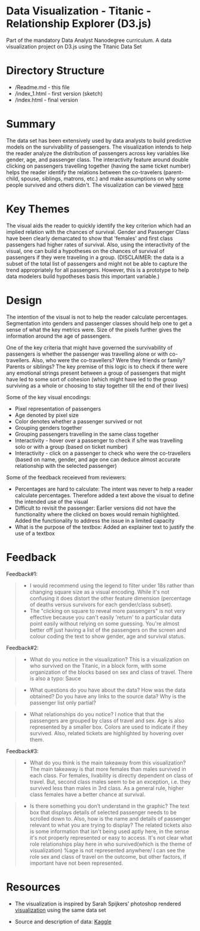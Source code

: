 # Data Visualization - Titanic - Relationship Explorer (D3.js)
Part of the mandatory Data Analyst Nanodegree curriculum. A data visualization project on D3.js using the Titanic Data Set

# Directory Structure
-  /Readme.md - this file
-  /index_1.html - first version (sketch)
-  /index.html - final version

# Summary

The data set has been extensively used by data analysts to build predictive models on the survivability of passengers. The visualization intends to help the reader analyze the distribution of passengers across key variables like gender, age, and passenger class. The interactivity feature around double clicking on passengers travelling together (having the same ticket number) helps the reader identify the relations between the co-travelers (parent-child, spouse, siblings, matrons, etc.) and make assumptions on why some people survived and others didn't. The visualization can be viewed [here](http://bl.ocks.org/aragorn87/raw/03e01fd46d488015ba072fda0476690b/)

# Key Themes

The visual aids the reader to quickly identify the key criterion which had an implied relation with the chances of survival. Gender and Passenger Class have been clearly demarcated to show that 'females' and first class passengers had higher rates of survival. Also, using the interactivity of the visual, one can build a hypotheses on the chances of survival of passengers if they were traveling in a group. (DISCLAIMER: the data is a subset of the total list of passengers and might not be able to capture the trend appropriately for all passengers. However, this is a prototype to help data modelers build hypotheses basis this important variable.)

# Design

The intention of the visual is not to help the reader calculate percentages. Segmentation into genders and passenger classes should help one to get a sense of what the key metrics were. Size of the pixels further gives the information around the age of passengers.

One of the key criteria that might have governed the survivability of passengers is whether the passenger was travelling alone or with co-travellers. Also, who were the co-travellers? Were they friends or family? Parents or siblings? The key premise of this logic is to check if there were any emotional strings present between a group of passengers that might have led to some sort of cohesion (which might have led to the group surviving as a whole or choosing to stay together till the end of their lives)

Some of the key visual encodings:
-  Pixel representation of passengers
-  Age denoted by pixel size
-  Color denotes whether a passenger survived or not
-  Grouping genders together
-  Grouping passengers travelling in the same class together
-  Interactivity - hover over a passenger to check if s/he was travelling solo or with a group (based on ticket number)
-  Interactivity - click on a passenger to check who were the co-travellers (based on name, gender, and age one can deduce almost accurate relationship with the selected passenger)

Some of the feedback receieved from reviewers:
-  Percentages are hard to calculate: The intent was never to help a reader calculate percentages. Therefore added a text above the visual to define the intended use of the visual
-  Difficult to revisit the passenger: Earlier versions did not have the functionality where the clicked on boxes would remain highlighted. Added the functionality to address the issue in a limited capacity
-  What is the purpose of the textbox: Added an explainer text to justify the use of a textbox

# Feedback

Feedback#1:
>  -  I would recommend using the legend to filter under 18s rather than changing square size as a visual encoding. While it's not confusing it does distort the other feature dimension (percentage of deaths versus survivors for each gender/class subset).
>  -  The "clicking on square to reveal more passengers" is not very effective because you can't easily 'return' to a particular data point easily without relying on some guessing. You're almost better off just having a list of the passengers on the screen and colour coding the text to show gender, age and survival status.

Feedback#2:
>  -  What do you notice in the visualization? 
>    This is a visualization on who survived on the Titanic, in a block form, with some organization of the blocks based on sex and class of travel. There is also a typo: Sauce

>  -  What questions do you have about the data? 
>    How was the data obtained? Do you have any links to the source data? Why is the passenger list only partial?

>  -  What relationships do you notice? 
>    I notice that that the passengers are grouped by class of travel and sex. Age is also represented by a smaller box. Colors are used to indicate if they survived. Also, related tickets are highlighted by hovering over them.

Feedback#3:
>  -  What do you think is the main takeaway from this visualization? 
>    The main takeaway is that more females than males survived in each class. For females, livability is directly dependent on class of travel. But, second class males seem to be an exception, i.e. they survived less than males in 3rd class. As a general rule, higher class females have a better chance at survival.

> -  Is there something you don’t understand in the graphic? 
>   The text box that displays details of selected passenger needs to be scrolled down to. Also, how is the name and details of passenger relevant to what you are trying to display? The related tickets also is some information that isn't being used aptly here, in the sense it's not properly represented or easy to access. It's not clear what role relationships play here in who survived(which is the theme of visualization) %age is not represented anywhere/ I can see the role  sex and class of travel on the outcome, but other factors, if important have not been represented.

# Resources
-  The visualization is inspired by Sarah Spijkers' photoshop rendered [visualization](http://sarahspijkers.com/DataVis.jpg) using the same data set

-  Source and description of data: [Kaggle](https://www.kaggle.com/c/titanic/data)

